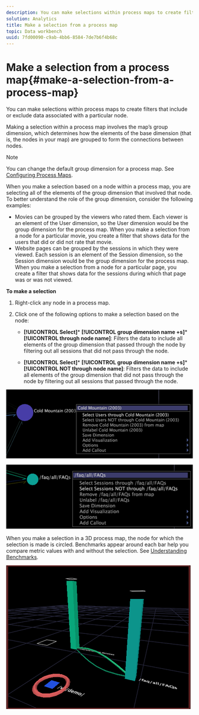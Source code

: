 ```yaml
---
description: You can make selections within process maps to create filters that include or exclude data associated with a particular node.
solution: Analytics
title: Make a selection from a process map
topic: Data workbench
uuid: 7fd00090-c9ab-4bb6-8584-7de7b6f4b68c
---
```


# Make a selection from a process map{#make-a-selection-from-a-process-map}

You can make selections within process maps to create filters that include or exclude data associated with a particular node.

 Making a selection within a process map involves the map’s group dimension, which determines how the elements of the base dimension (that is, the nodes in your map) are grouped to form the connections between nodes.

>[!NOTE]
>
>You can change the default group dimension for a process map. See [Configuring Process Maps](../../../../home/c-get-started/c-intf-anlys-ftrs/t-config-proc-maps.md#task-4a95730b18a14bc790a77c013832b2d6).

When you make a selection based on a node within a process map, you are selecting all of the elements of the group dimension that involved that node. To better understand the role of the group dimension, consider the following examples:

* Movies can be grouped by the viewers who rated them. Each viewer is an element of the User dimension, so the User dimension would be the group dimension for the process map. When you make a selection from a node for a particular movie, you create a filter that shows data for the users that did or did not rate that movie. 
* Website pages can be grouped by the sessions in which they were viewed. Each session is an element of the Session dimension, so the Session dimension would be the group dimension for the process map. When you make a selection from a node for a particular page, you create a filter that shows data for the sessions during which that page was or was not viewed.

**To make a selection**

1. Right-click any node in a process map. 
1. Click one of the following options to make a selection based on the node:

    * **[!UICONTROL Select]*** **[!UICONTROL group dimension name +s]*** **[!UICONTROL through node name]**: Filters the data to include all elements of the group dimension that passed through the node by filtering out all sessions that did not pass through the node. 
    
    * **[!UICONTROL Select]*** **[!UICONTROL group dimension name +s]*** **[!UICONTROL NOT through node name]**: Filters the data to include all elements of the group dimension that did not pass through the node by filtering out all sessions that passed through the node.

![](assets/vis_2DProcessMap_Selections_Movie.png)

![](assets/vis_2DProcessMap_Selections_Page.png)

When you make a selection in a 3D process map, the node for which the selection is made is circled. Benchmarks appear around each bar help you compare metric values with and without the selection. See [Understanding Benchmarks](../../../../home/c-get-started/c-vis/c-ustd-benchmks.md#concept-c7b0f4102e92458096f8c4765cbe2914).

![](assets/vis_3DProcessMap_Selection.png)

